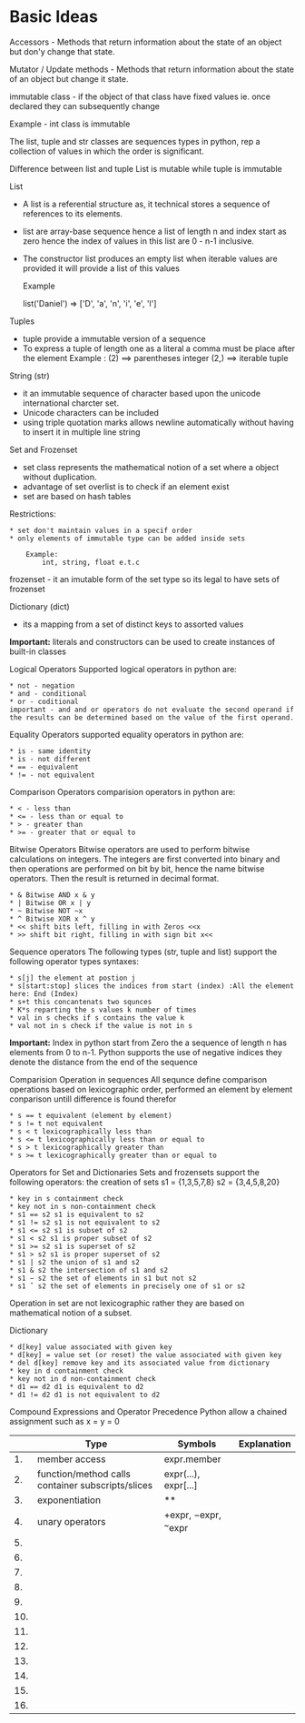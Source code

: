 # Basic Ideas
Accessors - Methods that return information about the state of an object but don'y change that state.

Mutator / Update methods - Methods that return information about the state of an object but change it state.

immutable class - if the object of that class have fixed values ie. once declared they can subsequently change

Example - int class is immutable

The list, tuple and str classes are sequences types in python, rep a collection of values in which the order is significant.

Difference between list and tuple
List is mutable while tuple is immutable

List

* A list is a referential structure as, it technical stores a sequence of references to its elements.
* list are array-base sequence hence a list of length n and index start as zero hence the index of values in this list are 0 - n-1 inclusive.
* The constructor list produces an empty list when iterable values are provided it will provide a list of this values 
    
    Example
     
    list('Daniel') => ['D', 'a', 'n', 'i', 'e', 'l']

Tuples

* tuple provide a immutable version of a sequence 
* To express a tuple of length one as a literal a comma must be place after the element 
    Example : (2) ==> parentheses integer
              (2,) ==> iterable tuple

String (str)
* it an immutable sequence of character based upon the unicode international charcter set.
* Unicode characters can be included 
* using triple quotation marks allows newline automatically without having to insert it in multiple line string

Set and Frozenset 
* set class represents the mathematical notion of a set where a object without duplication.
* advantage of set overlist is to check if an element exist 
* set are based on hash tables

Restrictions:

    * set don't maintain values in a specif order
    * only elements of immutable type can be added inside sets
    
        Example:
            int, string, float e.t.c
    

frozenset - it an imutable form of the set type so its legal to have sets of frozenset


Dictionary (dict)
* its a mapping from a set of distinct keys to assorted values

**Important:** literals and constructors can be used to create instances of
built-in classes

Logical Operators
Supported logical operators in python are:
    
    * not - negation
    * and - conditional
    * or - coditional
    important - and and or operators do not evaluate the second operand if the results can be determined based on the value of the first operand.
    

Equality Operators
supported equality operators in python are:

    * is - same identity
    * is - not different 
    * == - equivalent 
    * != - not equivalent



Comparison Operators
comparision operators in python are:
    
    * < - less than
    * <= - less than or equal to 
    * > - greater than
    * >= - greater that or equal to
    
Bitwise Operators
Bitwise operators are used to perform bitwise calculations on integers. The integers are first converted into binary and then operations are 
performed on bit by bit, hence the name bitwise operators. Then the result is returned in decimal format.

    * & Bitwise AND x & y
    * | Bitwise OR x | y
    * ~ Bitwise NOT ~x
    * ^ Bitwise XOR x ^ y
    * << shift bits left, filling in with Zeros <<x
    * >> shift bit right, filling in with sign bit x<<
   
Sequence operators
The following types (str, tuple and list) support the following operator types syntaxes:
    
    * s[j] the element at postion j
    * s[start:stop] slices the indices from start (index) :All the element here: End (Index)
    * s+t this concantenats two squnces 
    * K*s reparting the s values k number of times
    * val in s checks if s contains the value k
    * val not in s check if the value is not in s
    
**Important:** Index in python start from Zero the a sequence of length n has elements from 0 to n-1. Python supports the use of negative indices they 
 denote the distance from the end of the sequence 
 
 Comparision Operation in sequences 
 All sequnce define comparison operations based on lexicographic order, performed an element by element conparison untill difference is found
 therefor 
 
    * s == t equivalent (element by element)
    * s != t not equivalent
    * s < t lexicographically less than
    * s <= t lexicographically less than or equal to
    * s > t lexicographically greater than
    * s >= t lexicographically greater than or equal to
    
Operators for Set and Dictionaries
Sets and frozensets support the following operators:
the creation of sets
s1 = {1,3,5,7,8}
s2 = {3,4,5,8,20}

    * key in s containment check
    * key not in s non-containment check
    * s1 == s2 s1 is equivalent to s2
    * s1 != s2 s1 is not equivalent to s2
    * s1 <= s2 s1 is subset of s2
    * s1 < s2 s1 is proper subset of s2
    * s1 >= s2 s1 is superset of s2
    * s1 > s2 s1 is proper superset of s2
    * s1 | s2 the union of s1 and s2
    * s1 & s2 the intersection of s1 and s2
    * s1 − s2 the set of elements in s1 but not s2
    * s1 ˆ s2 the set of elements in precisely one of s1 or s2

Operation in set are not lexicographic rather they are based on mathematical notion of a subset.

Dictionary

    * d[key] value associated with given key
    * d[key] = value set (or reset) the value associated with given key
    * del d[key] remove key and its associated value from dictionary
    * key in d containment check
    * key not in d non-containment check
    * d1 == d2 d1 is equivalent to d2
    * d1 != d2 d1 is not equivalent to d2

Compound Expressions and Operator Precedence
Python allow a chained assignment such as x = y = 0 

|   |  Type | Symbols  | Explanation  |
|---|---|---|---|
|  1. | member access  |  expr.member |   |
| 2.  |  function/method calls container subscripts/slices | expr(...), expr[...]  |   |
|  3. | exponentiation  |  ** |   |
| 4.  |  unary operators | +expr, −expr,  <sup>~</sup>expr  |   |
|  5. |   |   |   |
|  6. |   |   |   |
|  7. |   |   |   |
|  8. |   |   |   |
|  9. |   |   |   |
|  10. |   |   |   |
|  11. |   |   |   |
|  12. |   |   |   |
|  13. |   |   |   |
|  14. |   |   |   |
| 15.  |   |   |   |
| 16.  |   |   |   |